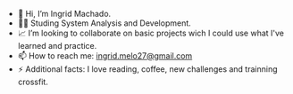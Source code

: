 - 👋 Hi, I’m Ingrid Machado.
- 👩‍💻 Studing System Analysis and Development.
- 📈 I’m looking to collaborate on basic projects wich I could use what I've learned and practice.
- 📫 How to reach me: ingrid.melo27@gmail.com
- ⚡ Additional facts: I love reading, coffee, new challenges and trainning crossfit.

<!---
ingridev-cf/ingridev-cf is a ✨ special ✨ repository because its `README.md` (this file) appears on your GitHub profile.
You can click the Preview link to take a look at your changes.
--->
